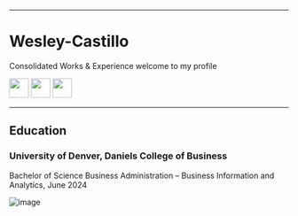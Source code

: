 <a name="top"></a>
<hr>

# Wesley-Castillo
Consolidated Works &amp; Experience
welcome to my profile

[<img src="https://user-images.githubusercontent.com/91146906/162140860-bfb69654-5603-49bd-a7a1-a836ab1c772c.svg" height="35"/>](#education)
[<img src="https://user-images.githubusercontent.com/91146906/162140921-207cd392-cfe5-40e6-a84e-0a16e19e405a.svg" height="35"/>](#profExp)
[<img src="https://user-images.githubusercontent.com/91146906/162140965-cf707805-9abd-43f7-8314-4f96794c44dc.svg" height="35"/>](#skills)

<a name="education"></a>
<hr>

## Education
### University of Denver, Daniels College of Business
Bachelor of Science Business Administration – Business Information and Analytics, June 2024

![image](https://github.com/wescast27/Wesley-Castillo/assets/162179914/b5daf4af-412f-4664-8e0b-1570ee60501c)
